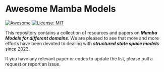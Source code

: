 # Awesome Mamba Models
[![Awesome](https://cdn.rawgit.com/sindresorhus/awesome/d7305f38d29fed78fa85652e3a63e154dd8e8829/media/badge.svg)]([https://github.com/ZhiningLiu1998/awesome-imbalanced-learning](https://github.com/yanliang3612/awesome-imbalanced-learning-on-graphs)) 
[![License: MIT](https://img.shields.io/badge/License-MIT-green.svg)](https://opensource.org/licenses/MIT)

This repository contains a collection of resources and papers on ***Mamba Models for different domains***. We are pleased to see that more and more efforts have been devoted to dealing with ***structured state space models*** since 2023.

If you have any relevant paper or codes to update the list, please pull a request or report an issue. 

